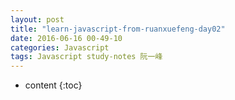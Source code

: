 ```yaml
---
layout: post
title: "learn-javascript-from-ruanxuefeng-day02"
date: 2016-06-16 00-49-10
categories: Javascript
tags: Javascript study-notes 阮一峰
---
```


* content
{:toc}

